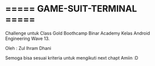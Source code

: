 
# ===== GAME-SUIT-TERMINAL =====


Challenge untuk Class Gold Boothcamp Binar Academy
Kelas Android Engineering Wave 13.


Oleh : Zul Ihram Dhani

Semoga bisa sesuai kriteria untuk mengikuti next chapt Amiin :D